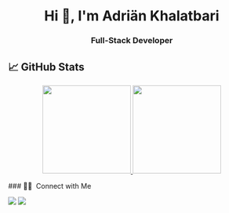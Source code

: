 <h1 align="center">Hi 👋, I'm Adriän Khalatbari</h1>

<h3 align="center">Full-Stack Developer</h3>

## &#x1f4c8; GitHub Stats

<p align="center">
<a href="https://github.com/adriakhalatbari">
  <img height="180em" src="https://github-readme-stats-eight-theta.vercel.app/api?username=adriankhalatbari&show_icons=true&theme=algolia&include_all_commits=true&count_private=true"/>
  <img height="180em" src="https://github-readme-stats-eight-theta.vercel.app/api/top-langs/?username=adriankhalatbari&layout=compact&langs_count=8&theme=algolia"/>
</a>
</p>
### 🤝🏻 &nbsp;Connect with Me

<p>
<a href="https://www.linkedin.com/in/adriän-khalatbari/" target="_blank" rel="noopener noreferrer"><img src="https://img.shields.io/badge/-Adriän Khalatbari-0077B5?style=flat&logo=Linkedin&logoColor=white"/></a>
<a href="mailto:khalatbari.mokaram@gmail.com"><img src="https://img.shields.io/badge/-khalatbari.mokaram@gmail.com-D14836?style=flat&logo=Gmail&logoColor=white"/></a>
</p>

<!--
**adriankhalatbari/adriankhalatbari** is a ✨ _special_ ✨ repository because its `README.md` (this file) appears on your GitHub profile.

Here are some ideas to get you started:

- 🔭 I’m currently working on ...
- 🌱 I’m currently learning ...
- 👯 I’m looking to collaborate on ...
- 🤔 I’m looking for help with ...
- 💬 Ask me about ...
- 📫 How to reach me: ...
- 😄 Pronouns: ...
- ⚡ Fun fact: ...
-->

